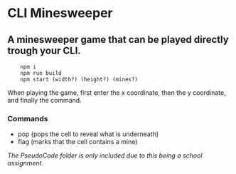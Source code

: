 # CLI Minesweeper

## A minesweeper game that can be played directly trough your CLI.

```console
    npm i
    npm run build
    npm start (width?) (height?) (mines?)
```

When playing the game, first enter the x coordinate, then the y coordinate, and finally the command.

### Commands
* pop (pops the cell to reveal what is underneath)
* flag (marks that the cell contains a mine)

*The PseudoCode folder is only included due to this being a school assignment.*